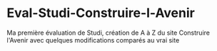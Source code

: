 # Eval-Studi-Construire-l-Avenir
Ma première évaluation de Studi, création de A à Z du site Construire l'Avenir avec quelques modifications comparés au vrai site
